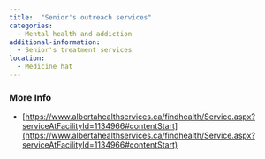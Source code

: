 ```yaml
---
title:  "Senior's outreach services"
categories: 
  - Mental health and addiction
additional-information:
  - Senior's treatment services
location:
  - Medicine hat
---
```


### More Info
- [https://www.albertahealthservices.ca/findhealth/Service.aspx?serviceAtFacilityId=1134966#contentStart](https://www.albertahealthservices.ca/findhealth/Service.aspx?serviceAtFacilityId=1134966#contentStart)
